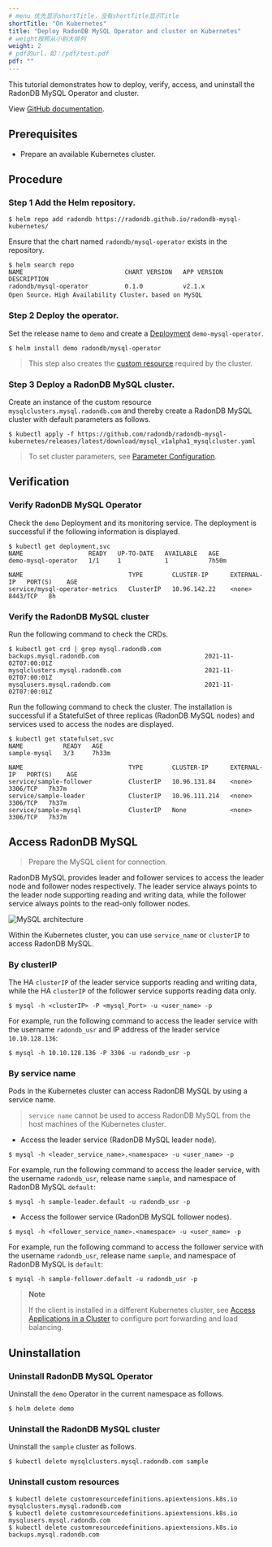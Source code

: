 ```yaml
---
# menu 优先显示shortTitle，没有shortTitle显示Title
shortTitle: "On Kubernetes"
title: "Deploy RadonDB MySQL Operator and cluster on Kubernetes"
# weight按照从小到大排列
weight: 2
# pdf的url，如：/pdf/test.pdf
pdf: ""
---
```


This tutorial demonstrates how to deploy, verify, access, and uninstall the RadonDB MySQL Operator and cluster.

View [GitHub documentation](https://github.com/radondb/radondb-mysql-kubernetes/blob/main/docs/en-us/deploy_radondb-mysql_operator_on_k8s.md).

## Prerequisites

- Prepare an available Kubernetes cluster.

## Procedure

### Step 1 Add the Helm repository.

```shell
$ helm repo add radondb https://radondb.github.io/radondb-mysql-kubernetes/
```

Ensure that the chart named `radondb/mysql-operator` exists in the repository.

```shell
$ helm search repo
NAME                            CHART VERSION   APP VERSION                     DESCRIPTION                 
radondb/mysql-operator          0.1.0           v2.1.x                          Open Source，High Availability Cluster，based on MySQL                     
```

### Step 2 Deploy the operator.

Set the release name to `demo` and create a [Deployment](https://kubernetes.io/docs/concepts/workloads/controllers/deployment/) `demo-mysql-operator`.

```shell
$ helm install demo radondb/mysql-operator
```
 
> This step also creates the [custom resource](https://kubernetes.io/zh/docs/concepts/extend-kubernetes/api-extension/custom-resources/) required by the cluster.

### Step 3 Deploy a RadonDB MySQL cluster.

Create an instance of the custom resource `mysqlclusters.mysql.radondb.com` and thereby create a RadonDB MySQL cluster with default parameters as follows.

```shell
$ kubectl apply -f https://github.com/radondb/radondb-mysql-kubernetes/releases/latest/download/mysql_v1alpha1_mysqlcluster.yaml
```
> To set cluster parameters, see [Parameter Configuration](../config_para).

## Verification

### Verify RadonDB MySQL Operator

Check the `demo` Deployment and its monitoring service. The deployment is successful if the following information is displayed.

```shell
$ kubectl get deployment,svc
NAME                  READY   UP-TO-DATE   AVAILABLE   AGE
demo-mysql-operator   1/1     1            1           7h50m

NAME                             TYPE        CLUSTER-IP      EXTERNAL-IP   PORT(S)    AGE
service/mysql-operator-metrics   ClusterIP   10.96.142.22    <none>        8443/TCP   8h
```

### Verify the RadonDB MySQL cluster

Run the following command to check the CRDs.

```shell
$ kubectl get crd | grep mysql.radondb.com
backups.mysql.radondb.com                             2021-11-02T07:00:01Z
mysqlclusters.mysql.radondb.com                       2021-11-02T07:00:01Z
mysqlusers.mysql.radondb.com                          2021-11-02T07:00:01Z
```

Run the following command to check the cluster. The installation is successful if a StatefulSet of three replicas (RadonDB MySQL nodes) and services used to access the nodes are displayed.

```shell
$ kubectl get statefulset,svc
NAME           READY   AGE
sample-mysql   3/3     7h33m

NAME                             TYPE        CLUSTER-IP      EXTERNAL-IP   PORT(S)    AGE
service/sample-follower          ClusterIP   10.96.131.84    <none>        3306/TCP   7h37m
service/sample-leader            ClusterIP   10.96.111.214   <none>        3306/TCP   7h37m
service/sample-mysql             ClusterIP   None            <none>        3306/TCP   7h37m
```

## Access RadonDB MySQL
> Prepare the MySQL client for connection.

RadonDB MySQL provides leader and follower services to access the leader node and follower nodes respectively. The leader service always points to the leader node supporting reading and writing data, while the follower service always points to the read-only follower nodes.

![MySQL architecture](https://radondb.com/images/projects/mysql/mysql-architecture.png)

Within the Kubernetes cluster, you can use `service_name` or `clusterIP` to access RadonDB MySQL.

### By clusterIP

The HA `clusterIP` of the leader service supports reading and writing data, while the HA `clusterIP` of the follower service supports reading data only.

```shell
$ mysql -h <clusterIP> -P <mysql_Port> -u <user_name> -p
```

For example, run the following command to access the leader service with the username `radondb_usr` and IP address of the leader service `10.10.128.136`:

```shell
$ mysql -h 10.10.128.136 -P 3306 -u radondb_usr -p
```

### By service name

Pods in the Kubernetes cluster can access RadonDB MySQL by using a service name.

> `service name` cannot be used to access RadonDB MySQL from the host machines of the Kubernetes cluster.

* Access the leader service (RadonDB MySQL leader node).

```shell
$ mysql -h <leader_service_name>.<namespace> -u <user_name> -p
```

For example, run the following command to access the leader service, with the username `radondb_usr`, release name `sample`, and namespace of RadonDB MySQL `default`:

```shell
$ mysql -h sample-leader.default -u radondb_usr -p
```

* Access the follower service (RadonDB MySQL follower nodes).

```shell
$ mysql -h <follower_service_name>.<namespace> -u <user_name> -p
```

For example, run the following command to access the follower service with the username `radondb_usr`, release name `sample`, and namespace of RadonDB MySQL is `default`:

```shell
$ mysql -h sample-follower.default -u radondb_usr -p  
```

> **Note**
> 
> If the client is installed in a different Kubernetes cluster, see [Access Applications in a Cluster](https://kubernetes.io/docs/tasks/access-application-cluster/) to configure port forwarding and load balancing.

## Uninstallation

### Uninstall RadonDB MySQL Operator

Uninstall the `demo` Operator in the current namespace as follows.

```shell
$ helm delete demo
```

### Uninstall the RadonDB MySQL cluster

Uninstall the `sample` cluster as follows.

```shell
$ kubectl delete mysqlclusters.mysql.radondb.com sample
```

### Uninstall custom resources

```shell
$ kubectl delete customresourcedefinitions.apiextensions.k8s.io mysqlclusters.mysql.radondb.com
$ kubectl delete customresourcedefinitions.apiextensions.k8s.io mysqlusers.mysql.radondb.com
$ kubectl delete customresourcedefinitions.apiextensions.k8s.io backups.mysql.radondb.com
```